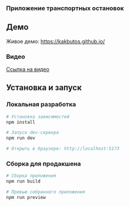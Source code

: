 ### Приложение транспортных остановок

## Демо

Живое демо: https://kakbutos.github.io/

### Видео

[Ссылка на видео](./public/остановка.mp4)

## Установка и запуск

### Локальная разработка

```bash
# Установка зависимостей
npm install

# Запуск dev-сервера
npm run dev

# Открыть в браузере: http://localhost:5173
```

### Сборка для продакшена

```bash
# Сборка приложения
npm run build

# Превью собранного приложения
npm run preview
```